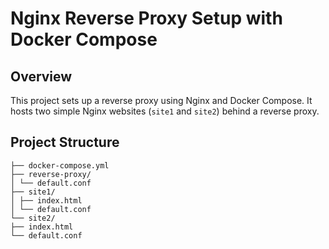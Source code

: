  # Nginx Reverse Proxy Setup with Docker Compose

## Overview
This project sets up a reverse proxy using Nginx and Docker Compose. It hosts two simple Nginx websites (`site1` and `site2`) behind a reverse proxy.

## Project Structure
```
├── docker-compose.yml
├── reverse-proxy/
│ └── default.conf
├── site1/
│ ├── index.html
│ └── default.conf
└── site2/
├── index.html
└── default.conf
```